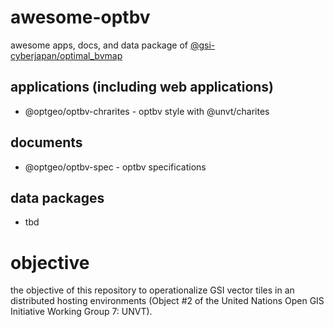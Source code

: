 # awesome-optbv
awesome apps, docs, and data package of [@gsi-cyberjapan/optimal_bvmap](https://github.com/gsi-cyberjapan/optimal_bvmap)

## applications (including web applications)
- @optgeo/optbv-chrarites - optbv style with @unvt/charites

## documents
- @optgeo/optbv-spec - optbv specifications

## data packages
- tbd

# objective
the objective of this repository to operationalize GSI vector tiles in an distributed hosting environments (Object #2 of the United Nations Open GIS Initiative Working Group 7: UNVT).
